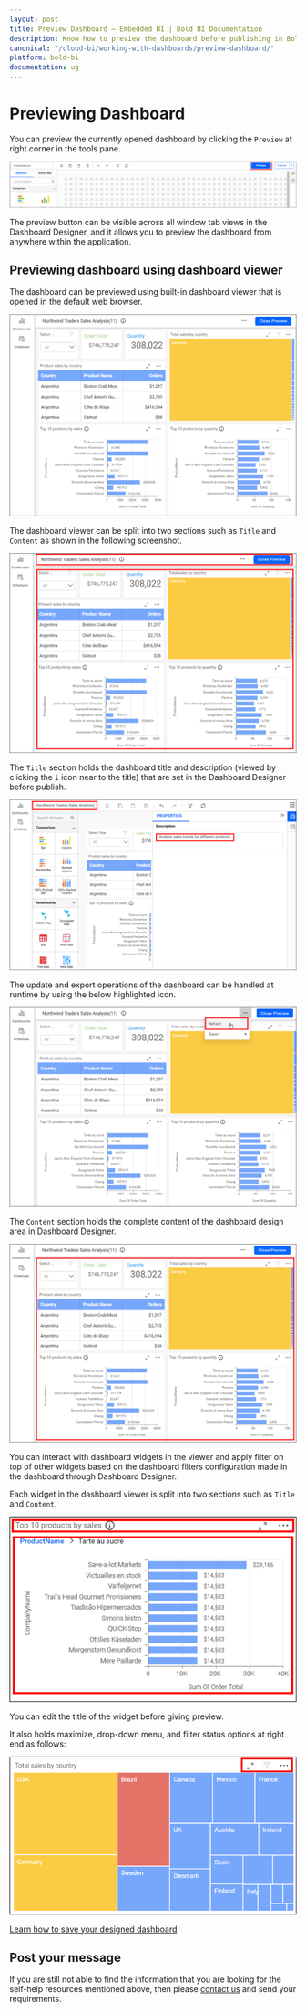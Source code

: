 ```yaml
---
layout: post
title: Preview Dashboard – Embedded BI | Bold BI Documentation
description: Know how to preview the dashboard before publishing in Bold BI for embedding and make sure the configurations made are appropriate and meet the needs.
canonical: "/cloud-bi/working-with-dashboards/preview-dashboard/"
platform: bold-bi
documentation: ug
---
```


# Previewing Dashboard

  You can preview the currently opened dashboard by clicking the `Preview` at right corner in the tools pane.
  
  ![Preview](/static/assets/embedded/working-with-dashboards/preview-dashboards/images/preview.png)
  
  The preview button can be visible across all window tab views in the Dashboard Designer, and it allows you to preview the dashboard from anywhere within the application.
  
## Previewing dashboard using dashboard viewer

   The dashboard can be previewed using built-in dashboard viewer that is opened in the default web browser.
   
   ![Dashboard preview](/static/assets/embedded/working-with-dashboards/preview-dashboards/images/dashboardpreview.png)
   
   The dashboard viewer can be split into two sections such as `Title` and `Content` as shown in the following screenshot.
   
   ![Title and content](/static/assets/embedded/working-with-dashboards/preview-dashboards/images/titleandcontent.png)
   
   The `Title` section holds the dashboard title and description (viewed by clicking the `i` icon near to the title) that are set in the Dashboard Designer before publish.
   
   ![Dashboard title](/static/assets/embedded/working-with-dashboards/preview-dashboards/images/dashboardtitle.png)
   
   The update and export operations of the dashboard can be handled at runtime by using the below highlighted icon.
   
   ![Update dashboard](/static/assets/embedded/working-with-dashboards/preview-dashboards/images/updatedashboard.png)
   
   The `Content` section holds the complete content of the dashboard design area in Dashboard Designer.
   
   ![Dashboard content](/static/assets/embedded/working-with-dashboards/preview-dashboards/images/dashboardcontent.png)
   
   You can interact with dashboard widgets in the viewer and apply filter on top of other widgets based on the dashboard filters configuration made in the dashboard through Dashboard Designer.

   Each widget in the dashboard viewer is split into two sections such as `Title` and `Content`.
   
   ![Widget title and content](/static/assets/embedded/working-with-dashboards/preview-dashboards/images/widgettitleandcontent.png)
   
   You can edit the title of the widget before giving preview.
   
   It also holds maximize, drop-down menu, and filter status options at right end as follows:
   
   ![Maximize filter icon](/static/assets/embedded/working-with-dashboards/preview-dashboards/images/maximizefiltericon.png)


[Learn how to save your designed dashboard](/embedded-bi/working-with-dashboards/save-dashboard/)
   
## Post your message
   
   If you are still not able to find the information that you are looking for the self-help resources mentioned above, then please [contact us](https://www.boldbi.com/contact) and send your requirements.
